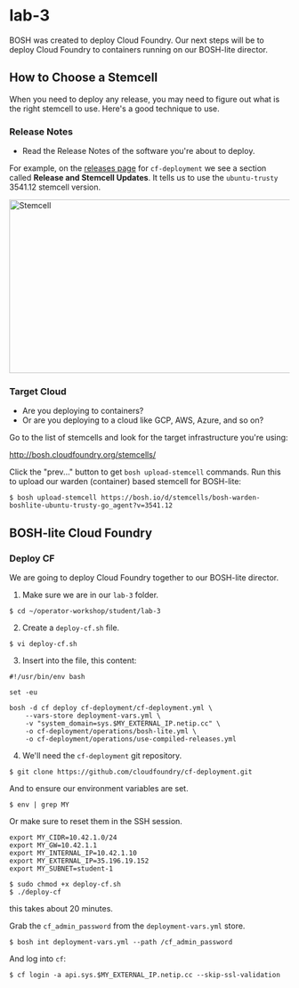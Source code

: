 # lab-3

BOSH was created to deploy Cloud Foundry.  Our next steps will be to deploy
Cloud Foundry to containers running on our BOSH-lite director.

## How to Choose a Stemcell

When you need to deploy any release, you may need to figure out what is the right stemcell to use.  Here's a good technique to use.

### Release Notes

  * Read the Release Notes of the software you're about to deploy.

For example, on the [releases page][releases-page] for `cf-deployment` we see a section called **Release and Stemcell Updates**.  It tells us to use the `ubuntu-trusty` 3541.12 stemcell version.

<img src="https://github.com/starkandwayne/operator-workshop/raw/master/images/stemcell.png" width="674" height="312" title="Stemcell">

### Target Cloud

  * Are you deploying to containers?
  * Or are you deploying to a cloud like GCP, AWS, Azure, and so on?

Go to the list of stemcells and look for the target infrastructure you're using:

http://bosh.cloudfoundry.org/stemcells/

Click the "prev..." button to get `bosh upload-stemcell` commands.  Run this to
upload our warden (container) based stemcell for BOSH-lite:

```
$ bosh upload-stemcell https://bosh.io/d/stemcells/bosh-warden-boshlite-ubuntu-trusty-go_agent?v=3541.12
```

## BOSH-lite Cloud Foundry

### Deploy CF

We are going to deploy Cloud Foundry together to our BOSH-lite director.

1. Make sure we are in our `lab-3` folder.

```
$ cd ~/operator-workshop/student/lab-3
```

2. Create a `deploy-cf.sh` file.

```
$ vi deploy-cf.sh
```

3. Insert into the file, this content:

```
#!/usr/bin/env bash

set -eu

bosh -d cf deploy cf-deployment/cf-deployment.yml \
    --vars-store deployment-vars.yml \
    -v "system_domain=sys.$MY_EXTERNAL_IP.netip.cc" \
    -o cf-deployment/operations/bosh-lite.yml \
    -o cf-deployment/operations/use-compiled-releases.yml
```

4. We'll need the `cf-deployment` git repository.

```
$ git clone https://github.com/cloudfoundry/cf-deployment.git
```

And to ensure our environment variables are set.

```
$ env | grep MY
```

Or make sure to reset them in the SSH session.

```
export MY_CIDR=10.42.1.0/24
export MY_GW=10.42.1.1
export MY_INTERNAL_IP=10.42.1.10
export MY_EXTERNAL_IP=35.196.19.152
export MY_SUBNET=student-1
```

```
$ sudo chmod +x deploy-cf.sh
$ ./deploy-cf
```

this takes about 20 minutes.

Grab the `cf_admin_password` from the `deployment-vars.yml` store.

```
$ bosh int deployment-vars.yml --path /cf_admin_password
```

And log into `cf`:

```
$ cf login -a api.sys.$MY_EXTERNAL_IP.netip.cc --skip-ssl-validation
```

[//]: # (Links)

[releases-page]: https://github.com/cloudfoundry/cf-deployment/releases
